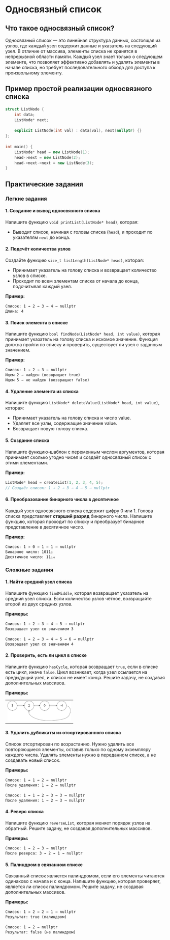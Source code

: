 # Односвязный список

## Что такое односвязный список?
Односвязный список — это линейная структура данных,
состоящая из узлов, где каждый узел содержит данные и указатель на следующий узел.
В отличие от массива, элементы списка не хранятся в непрерывной области памяти.
Каждый узел знает только о следующем элементе,
что позволяет эффективно добавлять и удалять элементы в начале списка,
но требует последовательного обхода для доступа к произвольному элементу.

## Пример простой реализации односвязного списка
```cpp
struct ListNode {
    int data;
    ListNode* next;
    
    explicit ListNode(int val) : data(val), next(nullptr) {}
};

int main() {
    ListNode* head = new ListNode(1);
    head->next = new ListNode(2);
    head->next->next = new ListNode(3);
}
```

## Практические задания
### Легкие задания
#### 1. Создание и вывод односвязного списка
Напишите функцию `void printList(ListNode* head)`, которая:
- Выводит список, начиная с головы списка (`head`), и проходит по указателям `next` до конца.


#### 2. Подсчёт количества узлов
Создайте функцию `size_t listLength(ListNode* head)`, которая:
- Принимает указатель на голову списка и возвращает количество узлов в списке.
- Проходит по всем элементам списка от начала до конца, подсчитывая каждый узел.

**Пример:**
```
Список: 1 → 2 → 3 → 4 → nullptr
Длина: 4
```

#### 3. Поиск элемента в списке
Напишите функцию `bool findNode(ListNode* head, int value)`, которая принимает указатель на голову списка и искомое значение.
Функция должна пройти по списку и проверить, существует ли узел с заданным значением.

**Пример:**
```
Список: 1 → 2 → 3 → nullptr
Ищем 2 → найден (возвращает true)
Ищем 5 → не найден (возвращает false)
```

#### 4. Удаление элемента из списка
Напишите функцию `ListNode* deleteValue(ListNode* head, int value)`, которая:
* Принимает указатель на голову списка и число value.
* Удаляет все узлы, содержащие значение value.
* Возвращает новую голову списка.

#### 5. Создание списка
Напишите функцию-шаблон с переменным числом аргументов, которая принимает сколько угодно чисел и создаёт односвязный список с этими элементами.

**Пример:**
```cpp
ListNode* head = createList(1, 2, 3, 4, 5);
// Создаёт список: 1 → 2 → 3 → 4 → 5 → nullptr
```

#### 6. Преобразование бинарного числа в десятичное
Каждый узел односвязного списка содержит цифру 0 или 1.
Голова списка представляет **старший разряд** бинарного числа.
Напишите функцию, которая проходит по списку и преобразует бинарное представление в десятичное число.

**Пример:**
```
Список: 1 → 0 → 1 → 1 → nullptr
Бинарное число: 1011₂
Десятичное число: 11₁₀
```

### Сложные задания
#### 1. Найти средний узел списка
Напишите функцию `findMiddle`, которая возвращает указатель на средний узел списка.
Если количество узлов чётное, возвращайте второй из двух средних узлов.

**Примеры:**
```
Список: 1 → 2 → 3 → 4 → 5 → nullptr
Возвращает узел со значением 3

Список: 1 → 2 → 3 → 4 → 5 → 6 → nullptr
Возвращает узел со значением 4
```

#### 2. Проверить, есть ли цикл в списке
Напишите функцию `hasCycle`, которая возвращает `true`, если в списке есть цикл, иначе `false`.
Цикл возникает, когда узел ссылается на предыдущий узел, и список не имеет конца.
Решите задачу, не создавая дополнительных массивов.

**Примеры:**
<table><tr><td>
<img src="./media/circularlinkedlist.png" alt="circularlinkedlist" title="circularlinkedlist" style="display: inline-block; margin: 0 auto; max-width: 200px; max-height: 200px">
</td></tr></table>

#### 3. Удалить дубликаты из отсортированного списка
Список отсортирован по возрастанию.
Нужно удалить все повторяющиеся элементы, оставив только по одному экземпляру каждого числа.
Удалять элементы нужно в переданном списке, а не создавать новый список.

**Примеры:**
```
Список: 1 → 1 → 2 → nullptr
После удаления: 1 → 2 → nullptr

Список: 1 → 1 → 2 → 3 → 3 → nullptr
После удаления: 1 → 2 → 3 → nullptr
```

#### 4. Реверс списка
Напишите функцию `reverseList`, которая меняет порядок узлов на обратный.
Решите задачу, не создавая дополнительных массивов.

**Примеры:**
```
Список: 1 → 2 → 3 → nullptr
После реверса: 3 → 2 → 1 → nullptr
```

#### 5. Палиндром в связанном списке
Связанный список является палиндромом, если его элементы читаются одинаково с начала и с конца.
Напишите функцию, которая проверяет, является ли список палиндромом.
Решите задачу, не создавая дополнительных массивов.

**Примеры:**
```
Список: 1 → 2 → 2 → 1 → nullptr
Результат: true (палиндром)

Список: 1 → 2 → nullptr
Результат: false (не палиндром)
```
